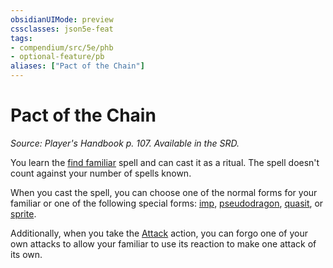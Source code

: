 ```yaml
---
obsidianUIMode: preview
cssclasses: json5e-feat
tags:
- compendium/src/5e/phb
- optional-feature/pb
aliases: ["Pact of the Chain"]
---
```

# Pact of the Chain
*Source: Player's Handbook p. 107. Available in the SRD.*  

You learn the [find familiar](find-familiar.md) spell and can cast it as a ritual. The spell doesn't count against your number of spells known.

When you cast the spell, you can choose one of the normal forms for your familiar or one of the following special forms: [imp](imp.md), [pseudodragon](pseudodragon.md), [quasit](quasit.md), or [sprite](sprite.md).

Additionally, when you take the [Attack](rules/actions.md#Attack) action, you can forgo one of your own attacks to allow your familiar to use its reaction to make one attack of its own.